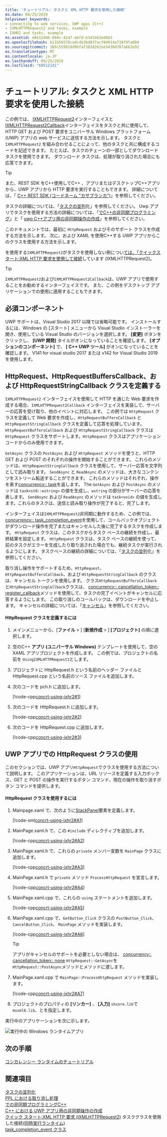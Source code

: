 ```yaml
---
title: 'チュートリアル: タスクと XML HTTP 要求を使用した接続'
ms.date: 04/25/2019
helpviewer_keywords:
- connecting to web services, UWP apps [C++]
- IXMLHTTPRequest2 and tasks, example
- IXHR2 and tasks, example
ms.assetid: e8e12d46-604c-42a7-abfd-b1d1bb2ed6b3
ms.openlocfilehash: b11b56578cadc4b3bd037acf84014a718f9fad84
ms.sourcegitcommit: 389c559918d9bfaf303d262ee5430d787a662e92
ms.translationtype: MT
ms.contentlocale: ja-JP
ms.lasthandoff: 09/25/2019
ms.locfileid: "69512141"
---
```

# <a name="walkthrough-connecting-using-tasks-and-xml-http-requests"></a>チュートリアル: タスクと XML HTTP 要求を使用した接続

この例では、 [IXMLHTTPRequest2](/windows/win32/api/msxml6/nn-msxml6-ixmlhttprequest2)インターフェイスと[IXMLHTTPRequest2Callback](/windows/win32/api/msxml6/nn-msxml6-ixmlhttprequest2callback)インターフェイスをタスクと共に使用して、HTTP GET および POST 要求をユニバーサル Windows プラットフォーム (UWP) アプリの web サービスに送信する方法を示します。 タスクと `IXMLHTTPRequest2` を組み合わせることによって、他のタスクと共に構成するコードを記述できます。 たとえば、タスクのチェーンの一部としてダウンロード タスクを使用できます。 ダウンロード タスクは、処理が取り消された場合にも応答できます。

> [!TIP]
>  また、REST SDK をC++使用してC++ 、アプリまたはデスクトップC++アプリから、UWP アプリから HTTP 要求を実行することもできます。 詳細については、「 [ C++ REST SDK (コードネーム "カサブランカ")](https://github.com/Microsoft/cpprestsdk)」を参照してください。

タスクの詳細については、「[タスクの並列](../../parallel/concrt/task-parallelism-concurrency-runtime.md)化」を参照してください。 Uwp アプリでタスクを使用する方法の詳細については、「[でC++の非同期プログラミング](/windows/uwp/threading-async/asynchronous-programming-in-cpp-universal-windows-platform-apps)」と「 [uwp C++アプリ用の非同期操作の作成](../../parallel/concrt/creating-asynchronous-operations-in-cpp-for-windows-store-apps.md)」を参照してください。

このドキュメントでは、最初に `HttpRequest` およびそのサポート クラスを作成する方法を示します。 次に、および XAML を使用C++する UWP アプリからこのクラスを使用する方法を示します。

を使用する`IXMLHTTPRequest2`がタスクを使用しない例につい[ては、「クイックスタート:XML HTTP 要求を使用して接続](/previous-versions/windows/apps/hh770550\(v=win.10\))しています (IXMLHTTPRequest2)。

> [!TIP]
>  `IXMLHTTPRequest2`および`IXMLHTTPRequest2Callback`は、UWP アプリで使用することをお勧めするインターフェイスです。 また、この例をデスクトップ アプリケーションでの使用に適用することもできます。

## <a name="prerequisites"></a>必須コンポーネント

UWP サポートは、Visual Studio 2017 以降では省略可能です。 インストールするには、Windows の [スタート] メニューから Visual Studio インストーラーを開き、使用している Visual Studio のバージョンを選択します。 **[変更]** ボタンをクリックし、 **[UWP 開発]** タイルがオンになっていることを確認します。 **[オプションのコンポーネント]** で、 **[ C++ UWP ツール]** がオンになっていることを確認します。 V141 for visual studio 2017 または v142 for Visual Studio 2019 を使用します。

## <a name="defining-the-httprequest-httprequestbufferscallback-and-httprequeststringcallback-classes"></a>HttpRequest、HttpRequestBuffersCallback、および HttpRequestStringCallback クラスを定義する

`IXMLHTTPRequest2` インターフェイスを使用して HTTP を通じた Web 要求を作成する場合、`IXMLHTTPRequest2Callback` インターフェイスを実装して、サーバーの応答を受け取り、他のイベントに対応します。 この例では `HttpRequest` クラスを定義して Web 要求を作成し、`HttpRequestBuffersCallback` と `HttpRequestStringCallback` クラスを定義して応答を処理しています。 `HttpRequestBuffersCallback` および `HttpRequestStringCallback` クラスは `HttpRequest` クラスをサポートします。`HttpRequest` クラスはアプリケーション コードからのみ使用できます。

`GetAsync` クラスの `PostAsync` および `HttpRequest` メソッドを使うと、HTTP GET および POST のそれぞれの操作を開始することができます。 これらのメソッドは、`HttpRequestStringCallback` クラスを使用して、サーバー応答を文字列として読み取ります。 `SendAsync` と `ReadAsync` のメソッドは、大きなコンテンツをストリーム転送することができます。 これらのメソッドはそれぞれ、操作を表す[concurrency:: task](../../parallel/concrt/reference/task-class.md)を返します。 The `GetAsync` および `PostAsync` のメソッドは `task<std::wstring>` の値を生成し、`wstring` の部分がサーバーの応答を表します。 `SendAsync` および `ReadAsync` のメソッドは `task<void>` の値を生成します。これらのタスクは、送信と読み取り操作が完了すると、完了します。

インターフェイスは`IXMLHTTPRequest2`非同期に動作するため、この例では、 [concurrency:: task_completion_event](../../parallel/concrt/reference/task-completion-event-class.md)を使用して、コールバックオブジェクトがダウンロード操作を完了またはキャンセルした後に完了するタスクを作成します。 `HttpRequest` クラスは、このタスクからタスク ベースの継続を作成し、最終結果を設定します。 `HttpRequest` クラスは、タスク ベースの継続を使って、前のタスクがエラーを生成したり取り消された場合でも、継続タスクが実行されるようにします。 タスクベースの継続の詳細については、「[タスクの並列](../../parallel/concrt/task-parallelism-concurrency-runtime.md)化」を参照してください。

取り消し操作をサポートするため、`HttpRequest`、`HttpRequestBuffersCallback`、および `HttpRequestStringCallback` のクラスは、キャンセル トークンを使用します。 クラス`HttpRequestBuffersCallback` と`HttpRequestStringCallback`クラスは、 [concurrency:: cancellation_token:: register_callback](reference/cancellation-token-class.md#register_callback)メソッドを使用して、タスクの完了イベントがキャンセルに応答するようにします。 この取り消しのコールバックは、ダウンロードを中止します。 キャンセルの詳細については、「[キャンセル](../../parallel/concrt/exception-handling-in-the-concurrency-runtime.md#cancellation)」を参照してください。

#### <a name="to-define-the-httprequest-class"></a>HttpRequest クラスを定義するには

1. メインメニューから、[**ファイル** > ] [**新規作成** > ] **[プロジェクト]** の順に選択します。 

1. 空のC++ **アプリ (ユニバーサル Windows)** テンプレートを使用して、空の XAML アプリプロジェクトを作成します。 この例では、プロジェクトの名前を `UsingIXMLHTTPRequest2`とします。

1. プロジェクトに HttpRequest.h という名前のヘッダー ファイルと HttpRequest.cpp という名前のソース ファイルを追加します。

1. 次のコードを pch.h に追加します。

   [!code-cpp[concrt-using-ixhr2#1](../../parallel/concrt/codesnippet/cpp/walkthrough-connecting-using-tasks-and-xml-http-requests_1.h)]

1. 次のコードを HttpRequest.h に追加します。

   [!code-cpp[concrt-using-ixhr2#2](../../parallel/concrt/codesnippet/cpp/walkthrough-connecting-using-tasks-and-xml-http-requests_2.h)]

1. 次のコードを HttpRequest.cpp に追加します。

   [!code-cpp[concrt-using-ixhr2#3](../../parallel/concrt/codesnippet/cpp/walkthrough-connecting-using-tasks-and-xml-http-requests_3.cpp)]

## <a name="using-the-httprequest-class-in-a-uwp-app"></a>UWP アプリでの HttpRequest クラスの使用

このセクションでは、UWP アプリ`HttpRequest`でクラスを使用する方法について説明します。 このアプリケーションは、URL リソースを定義する入力ボックス、GET と POST の操作を実行するボタン コマンド、現在の操作を取り消すボタン コマンドを提供します。

#### <a name="to-use-the-httprequest-class"></a>HttpRequest クラスを使用するには

1. Mainpage.xaml で、次のように[StackPanel](/uwp/api/Windows.UI.Xaml.Controls.StackPanel)要素を定義します。

   [!code-xml[concrt-using-ixhr2#A1](../../parallel/concrt/codesnippet/xaml/walkthrough-connecting-using-tasks-and-xml-http-requests_4.xaml)]

2. MainPage.xaml.h で、この `#include` ディレクティブを追加します。

   [!code-cpp[concrt-using-ixhr2#A2](../../parallel/concrt/codesnippet/cpp/walkthrough-connecting-using-tasks-and-xml-http-requests_5.h)]

3. MainPage.xaml.h で、これらの `private` メンバー変数を `MainPage` クラスに追加します。

   [!code-cpp[concrt-using-ixhr2#A3](../../parallel/concrt/codesnippet/cpp/walkthrough-connecting-using-tasks-and-xml-http-requests_6.h)]

4. MainPage.xaml.h で `private` メソッド `ProcessHttpRequest` を宣言します。

   [!code-cpp[concrt-using-ixhr2#A4](../../parallel/concrt/codesnippet/cpp/walkthrough-connecting-using-tasks-and-xml-http-requests_7.h)]

5. MainPage.xaml.cpp で、これらの `using` ステートメントを追加します。

   [!code-cpp[concrt-using-ixhr2#A5](../../parallel/concrt/codesnippet/cpp/walkthrough-connecting-using-tasks-and-xml-http-requests_8.cpp)]

6. MainPage.xaml.cpp で、`GetButton_Click` クラスの `PostButton_Click`、 `CancelButton_Click`、 `MainPage` メソッドを実装します。

   [!code-cpp[concrt-using-ixhr2#A6](../../parallel/concrt/codesnippet/cpp/walkthrough-connecting-using-tasks-and-xml-http-requests_9.cpp)]

   > [!TIP]
   > アプリがキャンセルのサポートを必要としない場合は、 [concurrency:: cancellation_token:: none](reference/cancellation-token-class.md#none) `HttpRequest::GetAsync`を`HttpRequest::PostAsync`メソッドとメソッドに渡します。

1. MainPage.xaml.cpp で `MainPage::ProcessHttpRequest` メソッドを実装します。

   [!code-cpp[concrt-using-ixhr2#A7](../../parallel/concrt/codesnippet/cpp/walkthrough-connecting-using-tasks-and-xml-http-requests_10.cpp)]

8. プロジェクトのプロパティの **[リンカー]** 、 **[入力]** `shcore.lib`で`msxml6.lib`、とを指定します。

実行中のアプリケーションを次に示します。

![実行中の Windows ランタイムアプリ](../../parallel/concrt/media/concrt_usingixhr2.png "実行中の Windows ランタイムアプリ")

## <a name="next-steps"></a>次の手順

[コンカレンシー ランタイムのチュートリアル](../../parallel/concrt/concurrency-runtime-walkthroughs.md)

## <a name="see-also"></a>関連項目

[タスクの並列化](../../parallel/concrt/task-parallelism-concurrency-runtime.md)<br/>
[PPL における取り消し処理](cancellation-in-the-ppl.md)<br/>
[での非同期プログラミングC++](/windows/uwp/threading-async/asynchronous-programming-in-cpp-universal-windows-platform-apps)<br/>
[C++ における UWP アプリ用の非同期操作の作成](../../parallel/concrt/creating-asynchronous-operations-in-cpp-for-windows-store-apps.md)<br/>
[クイック スタート:XML HTTP 要求 (IXMLHTTPRequest2)](/previous-versions/windows/apps/hh770550\(v=win.10\))
タスククラスを使用した接続[(同時実行ランタイム)](../../parallel/concrt/reference/task-class.md)<br/>
[task_completion_event クラス](../../parallel/concrt/reference/task-completion-event-class.md)
